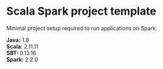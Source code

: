 # Scala Spark project template
Minimal project setup required to run applications on Spark.

**Java:** 1.8\
**Scala:** 2.11.11\
**SBT:** 0.13.16\
**Spark:** 2.2.0

